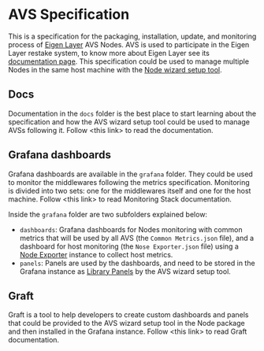 # AVS Specification

This is a specification for the packaging, installation, update, and monitoring process of [Eigen Layer](https://www.eigenlayer.xyz/) AVS Nodes. AVS is used to participate in the Eigen Layer restake system, to know more about Eigen Layer see its [documentation page](https://docs.eigenlayer.xyz/overview/readme). This specification could be used to manage multiple Nodes in the same host machine with the [Node wizard setup tool](https://middleware.nethermind.io/docs/wizard/intro).

## Docs

Documentation in the `docs` folder is the best place to start learning about the specification and how the AVS wizard setup tool could be used to manage AVSs following it. Follow \<this link> to read the documentation.

## Grafana dashboards

Grafana dashboards are available in the `grafana` folder. They could be used to monitor the middlewares following the metrics specification. Monitoring is divided into two sets: one for the middlewares itself and one for the host machine. Follow \<this link> to read Monitoring Stack documentation.

Inside the `grafana` folder are two subfolders explained below:

- `dashboards`: Grafana dashboards for Nodes monitoring with common metrics that will be used by all AVS (the `Common Metrics.json` file), and a dashboard for host monitoring (the `Nose Exporter.json` file) using a [Node Exporter](https://github.com/prometheus/node_exporter) instance to collect host metrics.
- `panels`: Panels are used by the dashboards, and need to be stored in the Grafana instance as [Library Panels](https://grafana.com/docs/grafana/latest/dashboards/build-dashboards/manage-library-panels/) by the AVS wizard setup tool.

## Graft

Graft is a tool to help developers to create custom dashboards and panels that could be provided to the AVS wizard setup tool in the Node package and then installed in the Grafana instance. Follow \<this link> to read Graft documentation.
